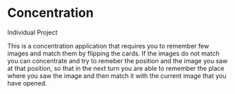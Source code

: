 # Concentration
Individual Project

This is a concentration application that requires you to remember few images and match them by flipping the cards. If the images do not match you can concentrate and try to remeber the position and the image you saw at that position, so that in the next turn you are able to remember the place where you saw the image and then match it with the current image that you have opened.
